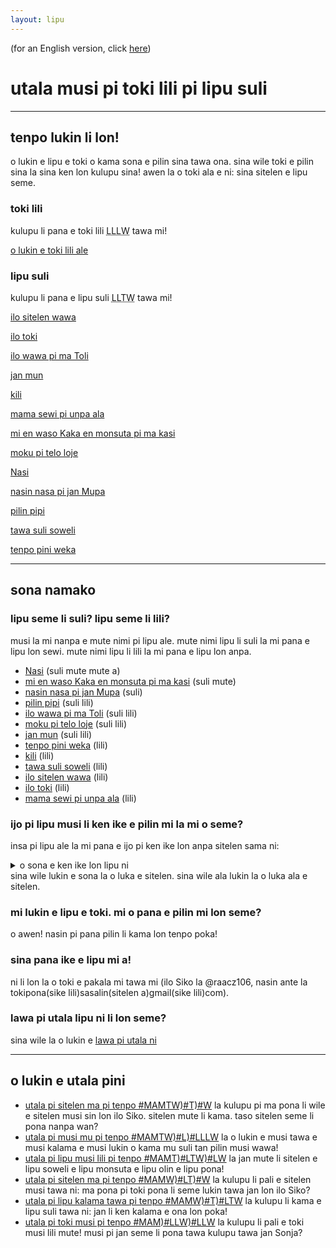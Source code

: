```yaml
---
layout: lipu
---
```

(for an English version, click [here](index_en.md))
# utala musi pi toki lili pi lipu suli

***

## tenpo lukin li lon!
o lukin e lipu e toki o kama sona e pilin sina tawa ona. sina wile toki e pilin sina la sina ken lon kulupu sina! awen la o toki ala e ni: sina sitelen e lipu seme. 

### toki lili

kulupu li pana e toki lili  <abbr title="16">LLLW</abbr> tawa mi!

[o lukin e toki lili ale](./toki-en-lipu/toki-lili.md)

### lipu suli

kulupu li pana e lipu suli <abbr title="13">LLTW</abbr> tawa mi!

[ilo sitelen wawa](toki-en-lipu/lipu-suli/ilo-sitelen-wawa.md) 

[ilo toki](toki-en-lipu/lipu-suli/ilo-toki.md) 

[ilo wawa pi ma Toli](toki-en-lipu/lipu-suli/ilo-wawa-pi-ma-Toli.md) 

[jan mun](toki-en-lipu/lipu-suli/jan-mun.md)

[kili](toki-en-lipu/lipu-suli/kili.md)

[mama sewi pi unpa ala](toki-en-lipu/lipu-suli/mama-pi-unpa-ala.md) 

[mi en waso Kaka en monsuta pi ma kasi](toki-en-lipu/lipu-suli/mi-en-waso-Kaka.md) 

[moku pi telo loje](toki-en-lipu/lipu-suli/moku-pi-telo-loje.md) 

[Nasi](toki-en-lipu/lipu-suli/nasi.md) 

[nasin nasa pi jan Mupa](toki-en-lipu/lipu-suli/nasin-nasa-Mupa.md) 

[pilin pipi](toki-en-lipu/lipu-suli/pilin-pipi.md) 

[tawa suli soweli](toki-en-lipu/lipu-suli/tawa-suli-soweli.md) 

[tenpo pini weka](toki-en-lipu/lipu-suli/tenpo-pini-weka.md) 

***

## sona namako

### lipu seme li suli? lipu seme li lili?
musi la mi nanpa e mute nimi pi lipu ale. mute nimi lipu li suli la mi pana e lipu lon sewi. mute nimi lipu li lili la mi pana e lipu lon anpa. 

- [Nasi](toki-en-lipu/lipu-suli/nasi.md) (suli mute mute a)
- [mi en waso Kaka en monsuta pi ma kasi](toki-en-lipu/lipu-suli/mi-en-waso-Kaka.md) (suli mute)
- [nasin nasa pi jan Mupa](toki-en-lipu/lipu-suli/nasin-nasa-Mupa.md) (suli)
- [pilin pipi](toki-en-lipu/lipu-suli/pilin-pipi.md) (suli lili)
- [ilo wawa pi ma Toli](toki-en-lipu/lipu-suli/ilo-wawa-pi-ma-Toli.md) (suli lili)
- [moku pi telo loje](toki-en-lipu/lipu-suli/moku-pi-telo-loje.md) (suli lili)
- [jan mun](toki-en-lipu/lipu-suli/jan-mun.md) (suli lili)
- [tenpo pini weka](toki-en-lipu/lipu-suli/tenpo-pini-weka.md) (lili) 
- [kili](toki-en-lipu/lipu-suli/kili.md) (lili)
- [tawa suli soweli](toki-en-lipu/lipu-suli/tawa-suli-soweli.md) (lili)
- [ilo sitelen wawa](toki-en-lipu/lipu-suli/ilo-sitelen-wawa.md) (lili)
- [ilo toki](toki-en-lipu/lipu-suli/ilo-toki.md) (lili)
- [mama sewi pi unpa ala](toki-en-lipu/lipu-suli/mama-pi-unpa-ala.md) (lili)

### ijo pi lipu musi li ken ike e pilin mi la mi o seme?   
insa pi lipu ale la mi pana e ijo pi ken ike lon anpa sitelen sama ni:
<details>
  <summary>o sona e ken ike lon lipu ni</summary>
  <ul>
    <li>ike nanpa wan</li>
    <li>ike nanpa tu</li>
  </ul>
</details>
sina wile lukin e sona la o luka e sitelen. sina wile ala lukin la o luka ala e sitelen.

### mi lukin e lipu e toki. mi o pana e pilin mi lon seme?

o awen! nasin pi pana pilin li kama lon tenpo poka!

### sina pana ike e lipu mi a!
ni li lon la o toki e pakala mi tawa mi (ilo Siko la @raacz106, nasin ante la tokipona(sike lili)sasalin(sitelen a)gmail(sike lili)com).

### lawa pi utala lipu ni li lon seme?
sina wile la o lukin e [lawa pi utala ni](/toki-en-lipu/lawa.md)


***

## o lukin e utala pini
- [utala pi sitelen ma pi tenpo #MAMTW)#T)#W](sitelen-ma-nanpa-tu/) la kulupu pi ma pona li wile e sitelen musi sin lon ilo Siko. sitelen mute li kama. taso sitelen seme li pona nanpa wan?
- [utala pi musi mu pi tenpo #MAMTW)#L)#LLLW](musi-mu/) la o lukin e musi tawa e musi kalama e musi lukin o kama mu suli tan pilin musi wawa!
- [utala pi lipu musi lili pi tenpo #MAMT)#LTW)#LW](lipu-lili/) la jan mute li sitelen e lipu soweli e lipu monsuta e lipu olin e lipu pona!
- [utala pi sitelen ma pi tenpo #MAMW)#LT)#W](sitelen-ma/) la kulupu li pali e sitelen musi tawa ni: ma pona pi toki pona li seme lukin tawa jan lon ilo Siko?
- [utala pi lipu kalama tawa pi tenpo #MAMW)#T)#LTW](lipu-kalama-tawa/) la kulupu li kama e lipu suli tawa ni: jan li ken kalama e ona lon poka!
- [utala pi toki musi pi tenpo #MAM)#LLW)#LLW](toki-musi-lili/) la kulupu li pali e toki musi lili mute! musi pi jan seme li pona tawa kulupu tawa jan Sonja?
